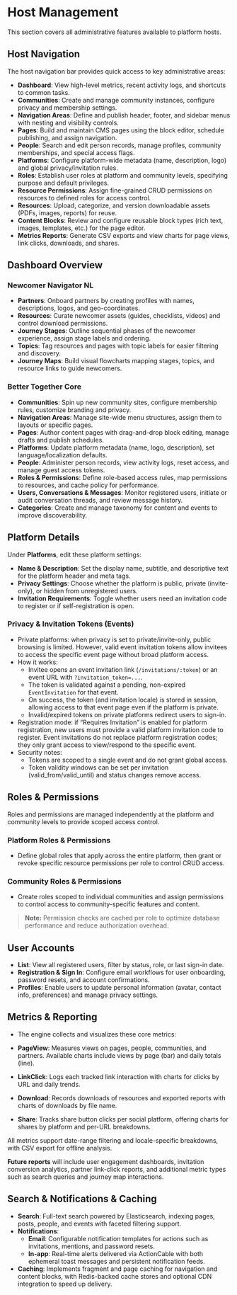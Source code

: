 # Host Management

This section covers all administrative features available to platform hosts.

## Host Navigation

The host navigation bar provides quick access to key administrative areas:

- **Dashboard**: View high-level metrics, recent activity logs, and shortcuts to common tasks.
- **Communities**: Create and manage community instances, configure privacy and membership settings.
- **Navigation Areas**: Define and publish header, footer, and sidebar menus with nesting and visibility controls.
- **Pages**: Build and maintain CMS pages using the block editor, schedule publishing, and assign navigation.
- **People**: Search and edit person records, manage profiles, community memberships, and special access flags.
- **Platforms**: Configure platform-wide metadata (name, description, logo) and global privacy/invitation rules.
- **Roles**: Establish user roles at platform and community levels, specifying purpose and default privileges.
- **Resource Permissions**: Assign fine-grained CRUD permissions on resources to defined roles for access control.
- **Resources**: Upload, categorize, and version downloadable assets (PDFs, images, reports) for reuse.
- **Content Blocks**: Review and configure reusable block types (rich text, images, templates, etc.) for the page editor.
- **Metrics Reports**: Generate CSV exports and view charts for page views, link clicks, downloads, and shares.

## Dashboard Overview

### Newcomer Navigator NL

- **Partners**: Onboard partners by creating profiles with names, descriptions, logos, and geo-coordinates.
- **Resources**: Curate newcomer assets (guides, checklists, videos) and control download permissions.
- **Journey Stages**: Outline sequential phases of the newcomer experience, assign stage labels and ordering.
- **Topics**: Tag resources and pages with topic labels for easier filtering and discovery.
- **Journey Maps**: Build visual flowcharts mapping stages, topics, and resource links to guide newcomers.

### Better Together Core

- **Communities**: Spin up new community sites, configure membership rules, customize branding and privacy.
- **Navigation Areas**: Manage site-wide menu structures, assign them to layouts or specific pages.
- **Pages**: Author content pages with drag-and-drop block editing, manage drafts and publish schedules.
- **Platforms**: Update platform metadata (name, logo, description), set language/localization defaults.
- **People**: Administer person records, view activity logs, reset access, and manage guest access tokens.
- **Roles & Permissions**: Define role-based access rules, map permissions to resources, and cache policy for performance.
- **Users, Conversations & Messages**: Monitor registered users, initiate or audit conversation threads, and review message history.
- **Categories**: Create and manage taxonomy for content and events to improve discoverability.

## Platform Details

Under **Platforms**, edit these platform settings:

- **Name & Description**: Set the display name, subtitle, and descriptive text for the platform header and meta tags.
- **Privacy Settings**: Choose whether the platform is public, private (invite-only), or hidden from unregistered users.
- **Invitation Requirements**: Toggle whether users need an invitation code to register or if self-registration is open.

### Privacy & Invitation Tokens (Events)

- Private platforms: when privacy is set to private/invite-only, public browsing is limited. However, valid event invitation tokens allow invitees to access the specific event page without broad platform access.
- How it works:
  - Invitee opens an event invitation link (`/invitations/:token`) or an event URL with `?invitation_token=...`.
  - The token is validated against a pending, non-expired `EventInvitation` for that event.
  - On success, the token (and invitation locale) is stored in session, allowing access to that event page even if the platform is private.
  - Invalid/expired tokens on private platforms redirect users to sign-in.
- Registration mode: if “Requires Invitation” is enabled for platform registration, new users must provide a valid platform invitation code to register. Event invitations do not replace platform registration codes; they only grant access to view/respond to the specific event.
- Security notes:
  - Tokens are scoped to a single event and do not grant global access.
  - Token validity windows can be set per invitation (valid_from/valid_until) and status changes remove access.

## Roles & Permissions

Roles and permissions are managed independently at the platform and community levels to provide scoped access control.

### Platform Roles & Permissions
- Define global roles that apply across the entire platform, then grant or revoke specific resource permissions per role to control CRUD access.

### Community Roles & Permissions
- Create roles scoped to individual communities and assign permissions to control access to community-specific features and content.

> **Note:** Permission checks are cached per role to optimize database performance and reduce authorization overhead.

## User Accounts

- **List**: View all registered users, filter by status, role, or last sign-in date.
- **Registration & Sign In**: Configure email workflows for user onboarding, password resets, and account confirmations.
- **Profiles**: Enable users to update personal information (avatar, contact info, preferences) and manage privacy settings.

## Metrics & Reporting

- The engine collects and visualizes these core metrics:

- **PageView**: Measures views on pages, people, communities, and partners. Available charts include views by page (bar) and daily totals (line).
- **LinkClick**: Logs each tracked link interaction with charts for clicks by URL and daily trends.
- **Download**: Records downloads of resources and exported reports with charts of downloads by file name.
- **Share**: Tracks share button clicks per social platform, offering charts for shares by platform and per-URL breakdowns.

All metrics support date-range filtering and locale-specific breakdowns, with CSV export for offline analysis.

**Future reports** will include user engagement dashboards, invitation conversion analytics, partner link-click reports, and additional metric types such as search queries and journey map interactions.

## Search & Notifications & Caching

- **Search**: Full-text search powered by Elasticsearch, indexing pages, posts, people, and events with faceted filtering support.
- **Notifications**:
  - **Email**: Configurable notification templates for actions such as invitations, mentions, and password resets.
  - **In-app**: Real-time alerts delivered via ActionCable with both ephemeral toast messages and persistent notification feeds.
- **Caching**: Implements fragment and page caching for navigation and content blocks, with Redis-backed cache stores and optional CDN integration to speed up delivery.
